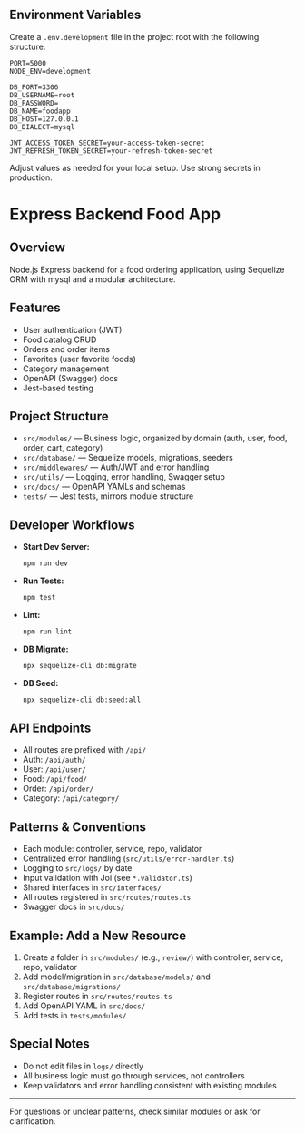 ## Environment Variables

Create a `.env.development` file in the project root with the following structure:

```env
PORT=5000
NODE_ENV=development

DB_PORT=3306
DB_USERNAME=root
DB_PASSWORD=
DB_NAME=foodapp
DB_HOST=127.0.0.1
DB_DIALECT=mysql

JWT_ACCESS_TOKEN_SECRET=your-access-token-secret
JWT_REFRESH_TOKEN_SECRET=your-refresh-token-secret
```

Adjust values as needed for your local setup. Use strong secrets in production.

# Express Backend Food App

## Overview

Node.js Express backend for a food ordering application, using Sequelize ORM with mysql and a modular architecture.

## Features

-   User authentication (JWT)
-   Food catalog CRUD
-   Orders and order items
-   Favorites (user favorite foods)
-   Category management
-   OpenAPI (Swagger) docs
-   Jest-based testing

## Project Structure

-   `src/modules/` — Business logic, organized by domain (auth, user, food, order, cart, category)
-   `src/database/` — Sequelize models, migrations, seeders
-   `src/middlewares/` — Auth/JWT and error handling
-   `src/utils/` — Logging, error handling, Swagger setup
-   `src/docs/` — OpenAPI YAMLs and schemas
-   `tests/` — Jest tests, mirrors module structure

## Developer Workflows

-   **Start Dev Server:**
    ```bash
    npm run dev
    ```
-   **Run Tests:**
    ```bash
    npm test
    ```
-   **Lint:**
    ```bash
    npm run lint
    ```
-   **DB Migrate:**
    ```bash
    npx sequelize-cli db:migrate
    ```
-   **DB Seed:**
    ```bash
    npx sequelize-cli db:seed:all
    ```

## API Endpoints

-   All routes are prefixed with `/api/`
-   Auth: `/api/auth/`
-   User: `/api/user/`
-   Food: `/api/food/`
-   Order: `/api/order/`
-   Category: `/api/category/`

## Patterns & Conventions

-   Each module: controller, service, repo, validator
-   Centralized error handling (`src/utils/error-handler.ts`)
-   Logging to `src/logs/` by date
-   Input validation with Joi (see `*.validator.ts`)
-   Shared interfaces in `src/interfaces/`
-   All routes registered in `src/routes/routes.ts`
-   Swagger docs in `src/docs/`

## Example: Add a New Resource

1. Create a folder in `src/modules/` (e.g., `review/`) with controller, service, repo, validator
2. Add model/migration in `src/database/models/` and `src/database/migrations/`
3. Register routes in `src/routes/routes.ts`
4. Add OpenAPI YAML in `src/docs/`
5. Add tests in `tests/modules/`

## Special Notes

-   Do not edit files in `logs/` directly
-   All business logic must go through services, not controllers
-   Keep validators and error handling consistent with existing modules

---

For questions or unclear patterns, check similar modules or ask for clarification.
